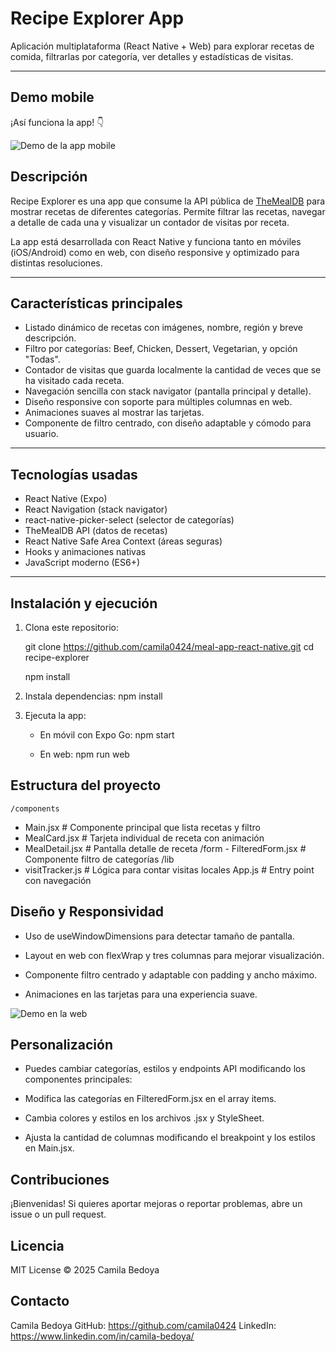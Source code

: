 # Recipe Explorer App

Aplicación multiplataforma (React Native + Web) para explorar recetas de comida, filtrarlas por categoría, ver detalles y estadísticas de visitas.

---

## Demo mobile

¡Así funciona la app! 👇

![Demo de la app mobile](./assets/demo/demo-mobile.gif)

## Descripción

Recipe Explorer es una app que consume la API pública de [TheMealDB](https://www.themealdb.com/api.php) para mostrar recetas de diferentes categorías. Permite filtrar las recetas, navegar a detalle de cada una y visualizar un contador de visitas por receta.

La app está desarrollada con React Native y funciona tanto en móviles (iOS/Android) como en web, con diseño responsive y optimizado para distintas resoluciones.

---

## Características principales

- Listado dinámico de recetas con imágenes, nombre, región y breve descripción.
- Filtro por categorías: Beef, Chicken, Dessert, Vegetarian, y opción "Todas".
- Contador de visitas que guarda localmente la cantidad de veces que se ha visitado cada receta.
- Navegación sencilla con stack navigator (pantalla principal y detalle).
- Diseño responsive con soporte para múltiples columnas en web.
- Animaciones suaves al mostrar las tarjetas.
- Componente de filtro centrado, con diseño adaptable y cómodo para usuario.

---

## Tecnologías usadas

- React Native (Expo)
- React Navigation (stack navigator)
- react-native-picker-select (selector de categorías)
- TheMealDB API (datos de recetas)
- React Native Safe Area Context (áreas seguras)
- Hooks y animaciones nativas
- JavaScript moderno (ES6+)

---

## Instalación y ejecución

1. Clona este repositorio:

   git clone https://github.com/camila0424/meal-app-react-native.git
   cd recipe-explorer

   npm install

2. Instala dependencias:
   npm install

3. Ejecuta la app:
   - En móvil con Expo Go:
     npm start

   - En web:
     npm run web

## Estructura del proyecto

    /components

- Main.jsx # Componente principal que lista recetas y filtro
- MealCard.jsx # Tarjeta individual de receta con animación
- MealDetail.jsx # Pantalla detalle de receta
  /form - FilteredForm.jsx # Componente filtro de categorías
  /lib
- visitTracker.js # Lógica para contar visitas locales
  App.js # Entry point con navegación

## Diseño y Responsividad

- Uso de useWindowDimensions para detectar tamaño de pantalla.

- Layout en web con flexWrap y tres columnas para mejorar visualización.

- Componente filtro centrado y adaptable con padding y ancho máximo.

- Animaciones en las tarjetas para una experiencia suave.

![Demo en la web](./assets/demo/demo-desktop.gif)

## Personalización

- Puedes cambiar categorías, estilos y endpoints API modificando los componentes principales:

- Modifica las categorías en FilteredForm.jsx en el array items.

- Cambia colores y estilos en los archivos .jsx y StyleSheet.

- Ajusta la cantidad de columnas modificando el breakpoint y los estilos en Main.jsx.

## Contribuciones

¡Bienvenidas! Si quieres aportar mejoras o reportar problemas, abre un issue o un pull request.

## Licencia

MIT License © 2025 Camila Bedoya

## Contacto

Camila Bedoya
GitHub: https://github.com/camila0424
LinkedIn: https://www.linkedin.com/in/camila-bedoya/
